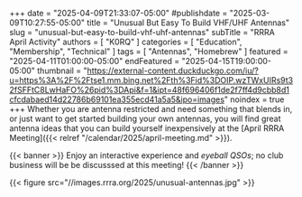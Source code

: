 +++
date = "2025-04-09T21:33:07-05:00"
#publishdate = "2025-03-09T10:27:55-05:00"
title = "Unusual But Easy To Build VHF/UHF Antennas"
slug = "unusual-but-easy-to-build-vhf-uhf-antennas"
subTitle = "RRRA April Activity"
authors = [ "K0RQ" ]
categories = [ "Education", "Membership", "Technical" ]
tags = [ "Antennas", "Homebrew" ]
featured = "2025-04-11T01:00:00-05:00"
endFeatured = "2025-04-15T19:00:00-05:00"
thumbnail = "https://external-content.duckduckgo.com/iu/?u=https%3A%2F%2Ftse1.mm.bing.net%2Fth%3Fid%3DOIP.wzTWxUIRs9t32fSFFtC8LwHaFO%26pid%3DApi&f=1&ipt=48f696406f1de2f7ff4d9cbb8d1cfcdabaed14d22786b69101ea355ecd41a5a5&ipo=images"
noindex = true
+++
Whether you are antenna restricted and need something that blends in, or
just want to get started building your own antennas, you will find great
antenna ideas that you can build yourself inexpensively at the
[April RRRA Meeting]({{< relref "/calendar/2025/april-meeting.md" >}}).

{{< banner >}}
Enjoy an interactive experience and *eyeball QSOs*; no club business
will be be discusssed at this meeting!
{{< /banner >}}
<!--more-->

{{< figure src="//images.rrra.org/2025/unusual-antennas.jpg" >}}
<p class="clear"></p>

